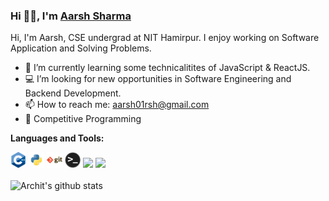 ### Hi 👋🏽, I'm [Aarsh Sharma](http://aarsh-sharma.github.io) 

Hi, I'm Aarsh, CSE undergrad at NIT Hamirpur. I enjoy working on Software Application and Solving Problems.

- 🌱 I’m currently learning some technicalitites of JavaScript & ReactJS.
- 💻 I’m looking for new opportunities in Software Engineering and Backend Development.
- 📫 How to reach me: aarsh01rsh@gmail.com
- 🙏 Competitive Programming

**Languages and Tools:** 

<code><img height="25" src="https://raw.githubusercontent.com/github/explore/80688e429a7d4ef2fca1e82350fe8e3517d3494d/topics/cpp/cpp.png"></code>
<code><img height="25" src="https://raw.githubusercontent.com/github/explore/80688e429a7d4ef2fca1e82350fe8e3517d3494d/topics/python/python.png"></code>
<code><img height="25" src="https://raw.githubusercontent.com/github/explore/80688e429a7d4ef2fca1e82350fe8e3517d3494d/topics/git/git.png"></code>
<code><img height="25" src="https://raw.githubusercontent.com/github/explore/80688e429a7d4ef2fca1e82350fe8e3517d3494d/topics/terminal/terminal.png"></code>
<code><img height="25" src="https://img.icons8.com/dusk/128/000000/javascript.png"/></code>
<code><img height="25" src="https://img.icons8.com/officel/80/000000/react.png"/></code>
<br><br>
![Archit's github stats](https://github-readme-stats.vercel.app/api/?username=aarsh-sharma&show_icons=true&title_color=fff&icon_color=79ff97&text_color=9f9f9f&bg_color=151515)
